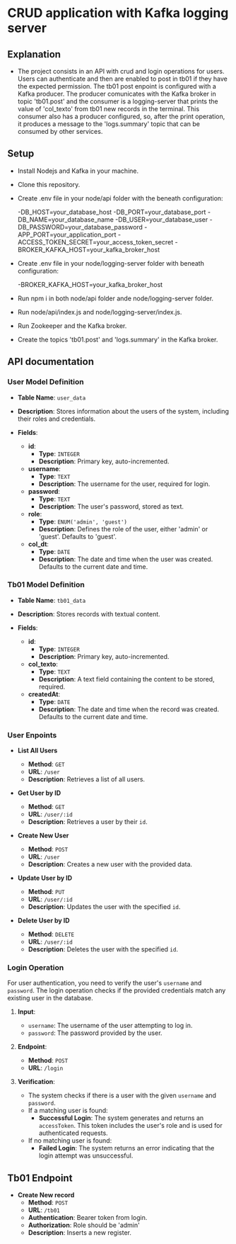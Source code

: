 # CRUD application with Kafka logging server

## Explanation

- The project consists in an API with crud and login operations for users. Users can authenticate and then are enabled to post in tb01 if they have the expected permission. The tb01 post enpoint is configured with a Kafka producer. The producer comunicates with the Kafka broker in topic 'tb01.post' and the consumer is a logging-server that prints the value of 'col_texto' from tb01 new records in the terminal. This consumer also has a producer configured, so, after the print operation, it produces a message to the 'logs.summary' topic that can be consumed by other services.


## Setup

- Install Nodejs and Kafka in your machine.
- Clone this repository.
- Create .env file in your node/api folder with the beneath configuration:

    -DB_HOST=your_database_host
    -DB_PORT=your_database_port
    -DB_NAME=your_database_name
    -DB_USER=your_database_user
    -DB_PASSWORD=your_database_password
    -APP_PORT=your_application_port
    -ACCESS_TOKEN_SECRET=your_access_token_secret
    -BROKER_KAFKA_HOST=your_kafka_broker_host

- Create .env file in your node/logging-server folder with beneath configuration:

    -BROKER_KAFKA_HOST=your_kafka_broker_host

- Run npm i in both node/api folder ande node/logging-server folder.
- Run node/api/index.js and node/logging-server/index.js.
- Run Zookeeper and the Kafka broker.
- Create the topics 'tb01.post' and 'logs.summary' in the Kafka broker.

## API documentation

### User Model Definition

- **Table Name**: `user_data`
- **Description**: Stores information about the users of the system, including their roles and credentials.

- **Fields**:
  - **id**: 
    - **Type**: `INTEGER`
    - **Description**: Primary key, auto-incremented.
  - **username**: 
    - **Type**: `TEXT`
    - **Description**: The username for the user, required for login.
  - **password**: 
    - **Type**: `TEXT`
    - **Description**: The user's password, stored as text.
  - **role**: 
    - **Type**: `ENUM('admin', 'guest')`
    - **Description**: Defines the role of the user, either 'admin' or 'guest'. Defaults to 'guest'.
  - **col_dt**: 
    - **Type**: `DATE`
    - **Description**: The date and time when the user was created. Defaults to the current date and time.

### Tb01 Model Definition

- **Table Name**: `tb01_data`
- **Description**: Stores records with textual content.

- **Fields**:
  - **id**: 
    - **Type**: `INTEGER`
    - **Description**: Primary key, auto-incremented.
  - **col_texto**: 
    - **Type**: `TEXT`
    - **Description**: A text field containing the content to be stored, required.
  - **createdAt**: 
    - **Type**: `DATE`
    - **Description**: The date and time when the record was created. Defaults to the current date and time.

### User Enpoints

- **List All Users**
  - **Method**: `GET`
  - **URL**: `/user`
  - **Description**: Retrieves a list of all users.

- **Get User by ID**
  - **Method**: `GET`
  - **URL**: `/user/:id`
  - **Description**: Retrieves a user by their `id`.

- **Create New User**
  - **Method**: `POST`
  - **URL**: `/user`
  - **Description**: Creates a new user with the provided data.

- **Update User by ID**
  - **Method**: `PUT`
  - **URL**: `/user/:id`
  - **Description**: Updates the user with the specified `id`.

- **Delete User by ID**
  - **Method**: `DELETE`
  - **URL**: `/user/:id`
  - **Description**: Deletes the user with the specified `id`.

### Login Operation

For user authentication, you need to verify the user's `username` and `password`. The login operation checks if the provided credentials match any existing user in the database.

1. **Input**:
   - `username`: The username of the user attempting to log in.
   - `password`: The password provided by the user.

2. **Endpoint**:
   - **Method**: `POST`
   - **URL**: `/login`

3. **Verification**:
   - The system checks if there is a user with the given `username` and `password`.
   - If a matching user is found:
     - **Successful Login**: The system generates and returns an `accessToken`. This token includes the user's role and is used for authenticated requests.
   - If no matching user is found:
     - **Failed Login**: The system returns an error indicating that the login attempt was unsuccessful.


## Tb01 Endpoint

- **Create New record**
  - **Method**: `POST`
  - **URL**: `/tb01`
  - **Authentication**: Bearer token from login.
  - **Authorization**: Role should be 'admin'
  - **Description**: Inserts a new register.





 



